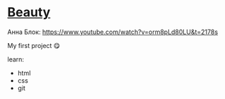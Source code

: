 # [Beauty](https://TatyanaKarpovich.github.io/Beauty/)

Анна Блок: https://www.youtube.com/watch?v=orm8pLd80LU&t=2178s

My first project :yum:

learn:
- html
- css
- git
